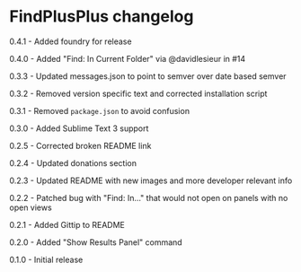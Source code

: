 # FindPlusPlus changelog
0.4.1 - Added foundry for release

0.4.0 - Added "Find: In Current Folder" via @davidlesieur in #14

0.3.3 - Updated messages.json to point to semver over date based semver

0.3.2 - Removed version specific text and corrected installation script

0.3.1 - Removed `package.json` to avoid confusion

0.3.0 - Added Sublime Text 3 support

0.2.5 - Corrected broken README link

0.2.4 - Updated donations section

0.2.3 - Updated README with new images and more developer relevant info

0.2.2 - Patched bug with "Find: In..." that would not open on panels with no open views

0.2.1 - Added Gittip to README

0.2.0 - Added "Show Results Panel" command

0.1.0 - Initial release
